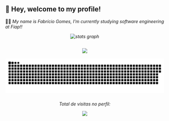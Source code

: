 ## 👋 Hey, welcome to my profile!

  👨‍💻 <em> My name is Fabrício Gomes, I'm currently studying software engineering at Fiap!! </strong>


<div align="center">
  <img src="https://github-readme-stats.vercel.app/api?username=F-gsantos&hide_title=false&hide_rank=false&show_icons=true&include_all_commits=true&count_private=true&disable_animations=false&theme=aura&locale=en&hide_border=false&order=1" height="300" alt="stats graph"  />
 
</div>

##
<div align="center">
  <img height="450" src="https://user-images.githubusercontent.com/74038190/225813708-98b745f2-7d22-48cf-9150-083f1b00d6c9.gif"  />
</div>


![snake gif](https://github.com/F-gsantos/F-gsantos/blob/output/github-contribution-grid-snake-dark.svg)
###


  <div align="center">
    <p>Total de visitas no perfil:</p>
        <img src="https://profile-counter.glitch.me/F-gsantos/count.svg"/>


###
<!---
F-gsantos/F-gsantos is a ✨ special ✨ repository because its `README.md` (this file) appears on your GitHub profile.
You can click the Preview link to take a look at your changes.
--->
